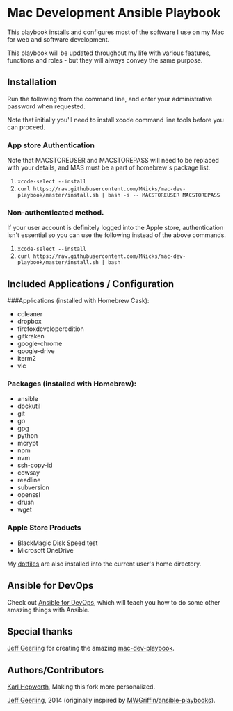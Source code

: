 # Mac Development Ansible Playbook

This playbook installs and configures most of the software I use on my Mac for web and software development.

This playbook will be updated throughout my life with various features, functions and roles - but they will always convey the same purpose.

## Installation

  Run the following from the command line, and enter your administrative password when requested.
  
  Note that initially you'll need to install xcode command line tools before you can proceed.
  
### App store Authentication
  
  Note that MACSTOREUSER and MACSTOREPASS will need to be replaced with your details, and MAS must be a part of homebrew's package list.
  
  1. `xcode-select --install`
  2. `curl https://raw.githubusercontent.com/MNicks/mac-dev-playbook/master/install.sh | bash -s -- MACSTOREUSER MACSTOREPASS`


### Non-authenticated method.
  
  If your user account is definitely logged into the Apple store, authentication isn't essential so you can use the following instead of the above commands.
  
  1. `xcode-select --install`
  2. `curl https://raw.githubusercontent.com/MNicks/mac-dev-playbook/master/install.sh | bash`

## Included Applications / Configuration

###Applications (installed with Homebrew Cask):

  - ccleaner
  - dropbox
  - firefoxdeveloperedition
  - gitkraken
  - google-chrome
  - google-drive
  - iterm2
  - vlc

### Packages (installed with Homebrew):

  - ansible
  - dockutil
  - git
  - go
  - gpg
  - python
  - mcrypt
  - npm
  - nvm
  - ssh-copy-id
  - cowsay
  - readline
  - subversion
  - openssl
  - drush
  - wget
  
### Apple Store Products

  - BlackMagic Disk Speed test
  - Microsoft OneDrive

My [dotfiles](https://github.com/fubarhouse/mac-dev-playbook-dotfiles) are also installed into the current user's home directory.

## Ansible for DevOps

Check out [Ansible for DevOps](http://www.ansiblefordevops.com/), which will teach you how to do some other amazing things with Ansible.

## Special thanks

[Jeff Geerling](http://jeffgeerling.com/) for creating the amazing [mac-dev-playbook](https://github.com/geerlingguy/mac-dev-playbook).

## Authors/Contributors

[Karl Hepworth](http://twitter.com/fubarhouse), Making this fork more personalized.

[Jeff Geerling](http://jeffgeerling.com/), 2014 (originally inspired by [MWGriffin/ansible-playbooks](https://github.com/MWGriffin/ansible-playbooks)).
